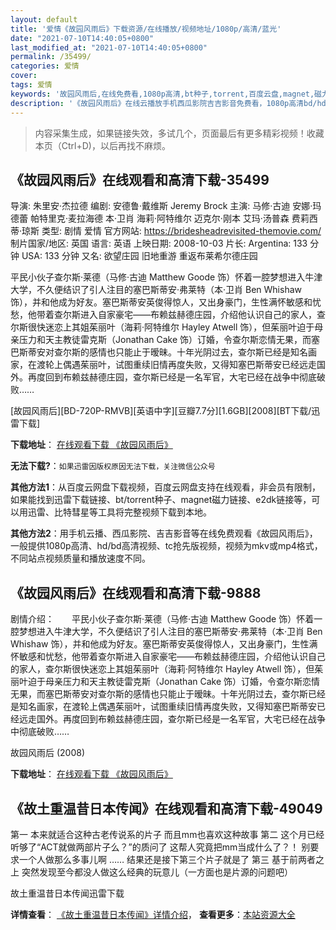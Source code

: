 ```yaml
---
layout: default
title: '爱情《故园风雨后》下载资源/在线播放/视频地址/1080p/高清/蓝光'
date: "2021-07-10T14:40:05+0800"
last_modified_at: "2021-07-10T14:40:05+0800"
permalink: /35499/
categories: 爱情
cover:
tags: 爱情
keywords: '故园风雨后,在线免费看,1080p高清,bt种子,torrent,百度云盘,magnet,磁力链,迅雷下载资源'
description: '《故园风雨后》在线云播放手机西瓜影院吉吉影音免费看，1080p高清bd/hd未删减完整版和tc抢先枪版，mkv/mp4格式，附带bt/torrent种子、magnet/磁力链、百度云盘、网盘资源迅雷下载链接'
---
```


>内容采集生成，如果链接失效，多试几个，页面最后有更多精彩视频！收藏本页（Ctrl+D)，以后再找不麻烦。


## 《故园风雨后》在线观看和高清下载-35499

导演: 朱里安·杰拉德 编剧: 安德鲁·戴维斯 Jeremy Brock 主演: 马修·古迪 安娜·玛德蕾 帕特里克·麦拉海德 本·卫肖 海莉·阿特维尔 迈克尔·刚本 艾玛·汤普森 费莉西蒂·琼斯 类型: 剧情 爱情 官方网站: https://bridesheadrevisited-themovie.com/ 制片国家/地区: 英国 语言: 英语 上映日期: 2008-10-03 片长: Argentina: 133 分钟 USA: 133 分钟 又名: 欲望庄园 旧地重游 重返布莱希尔德庄园

平民小伙子查尔斯·莱德（马修·古迪 Matthew Goode 饰）怀着一腔梦想进入牛津大学，不久便结识了引人注目的塞巴斯蒂安·弗莱特（本·卫肖 Ben Whishaw 饰），并和他成为好友。塞巴斯蒂安英俊得惊人，又出身豪门，生性满怀敏感和忧愁，他带着查尔斯进入自家豪宅——布赖兹赫德庄园，介绍他认识自己的家人，查尔斯很快迷恋上其姐茱丽叶（海莉·阿特维尔 Hayley Atwell 饰），但茱丽叶迫于母亲压力和天主教徒雷克斯（Jonathan Cake 饰）订婚，令查尔斯恋情无果，而塞巴斯蒂安对查尔斯的感情也只能止于暧昧。十年光阴过去，查尔斯已经是知名画家，在渡轮上偶遇茱丽叶，试图重续旧情再度失败，又得知塞巴斯蒂安已经远走国外。再度回到布赖兹赫德庄园，查尔斯已经是一名军官，大宅已经在战争中彻底破败……


[故园风雨后][BD-720P-RMVB][英语中字][豆瓣7.7分][1.6GB][2008][BT下载/迅雷下载]

**下载地址**： [在线观看下载 《故园风雨后》](https://www.btdx8.com/torrent/brideshead_revisited_2008.html) 


**无法下载?**：`如果迅雷因版权原因无法下载，关注微信公众号 `

**其他方法1**：从百度云网盘下载视频，百度云网盘支持在线观看，非会员有限制，如果能找到迅雷下载链接、bt/torrent种子、magnet磁力链接、e2dk链接等，可以用迅雷、比特彗星等工具将完整视频下载到本地。

**其他方法2**：用手机云播、西瓜影院、吉吉影音等在线免费观看《故园风雨后》，一般提供1080p高清、hd/bd高清视频、tc抢先版视频，视频为mkv或mp4格式，不同站点视频质量和播放速度不同。


## 《故园风雨后》在线观看和高清下载-9888

剧情介绍：　　平民小伙子查尔斯·莱德（马修·古迪 Matthew Goode 饰）怀着一腔梦想进入牛津大学，不久便结识了引人注目的塞巴斯蒂安·弗莱特（本·卫肖 Ben Whishaw 饰），并和他成为好友。塞巴斯蒂安英俊得惊人，又出身豪门，生性满怀敏感和忧愁，他带着查尔斯进入自家豪宅——布赖兹赫德庄园，介绍他认识自己的家人，查尔斯很快迷恋上其姐茱丽叶（海莉·阿特维尔 Hayley Atwell 饰），但茱丽叶迫于母亲压力和天主教徒雷克斯（Jonathan Cake 饰）订婚，令查尔斯恋情无果，而塞巴斯蒂安对查尔斯的感情也只能止于暧昧。十年光阴过去，查尔斯已经是知名画家，在渡轮上偶遇茱丽叶，试图重续旧情再度失败，又得知塞巴斯蒂安已经远走国外。再度回到布赖兹赫德庄园，查尔斯已经是一名军官，大宅已经在战争中彻底破败……


故园风雨后 (2008)

**下载地址**： [在线观看下载 《故园风雨后》](https://www.btbtdy.me/btdy/dy8902.html) 


## 《故土重温昔日本传闻》在线观看和高清下载-49049

第一 本来就适合这种古老传说系的片子 而且mm也喜欢这种故事 第二 这个月已经听够了“ACT就做两部片子么？”的质问了 这帮人究竟把mm当成什么了？！ 别要求一个人做那么多事儿啊 …… 结果还是接下第三个片子就是了 第三 基于前两者之上 突然发现至今都没人做这么经典的玩意儿（一方面也是片源的问题吧）


故土重温昔日本传闻迅雷下载

**详情查看**： [《故土重温昔日本传闻》详情介绍](/movie/49049/)， **查看更多**：[本站资源大全](/movie/t/all/)

